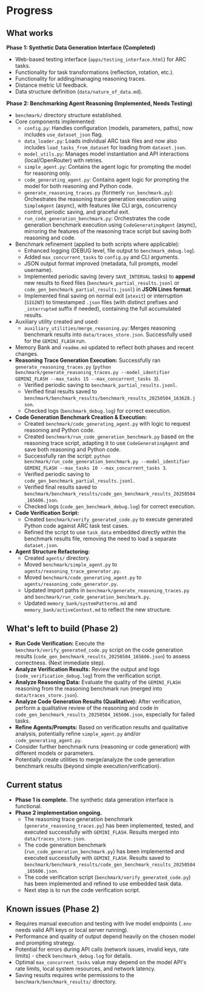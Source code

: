 # Progress

## What works

**Phase 1: Synthetic Data Generation Interface (Completed)**
*   Web-based testing interface (`apps/testing_interface.html`) for ARC tasks.
*   Functionality for task transformations (reflection, rotation, etc.).
*   Functionality for adding/managing reasoning traces.
*   Distance metric UI feedback.
*   Data structure definition (`data/nature_of_data.md`).

**Phase 2: Benchmarking Agent Reasoning (Implemented, Needs Testing)**
*   `benchmark/` directory structure established.
*   Core components implemented:
    *   `config.py`: Handles configuration (models, parameters, paths), now includes `use_dataset_json` flag.
    *   `data_loader.py`: Loads individual ARC task files and now also includes `load_tasks_from_dataset` for loading from `dataset.json`.
    *   `model_utils.py`: Manages model instantiation and API interactions (local/OpenRouter) with retries.
    *   `simple_agent.py`: Contains the agent logic for prompting the model for reasoning only.
    *   `code_generating_agent.py`: Contains agent logic for prompting the model for both reasoning and Python code.
    *   `generate_reasoning_traces.py` (formerly `run_benchmark.py`): Orchestrates the reasoning trace generation execution using `SimpleAgent` (async), with features like CLI args, concurrency control, periodic saving, and graceful exit.
    *   `run_code_generation_benchmark.py`: Orchestrates the code generation benchmark execution using `CodeGeneratingAgent` (async), mirroring the features of the reasoning trace script but saving both reasoning and code.
*   Benchmark refinement (applied to both scripts where applicable):
    *   Enhanced logging (DEBUG level, file output to `benchmark_debug.log`).
    *   Added `max_concurrent_tasks` to `config.py` and CLI arguments.
    *   JSON output format improved (metadata, full prompts, model username).
    *   Implemented periodic saving (every `SAVE_INTERVAL` tasks) to **append** new results to fixed files (`benchmark_partial_results.jsonl` or `code_gen_benchmark_partial_results.jsonl`) in **JSON Lines format**.
    *   Implemented final saving on normal exit (`atexit`) or interruption (`SIGINT`) to timestamped `.json` files (with distinct prefixes and `_interrupted` suffix if needed), containing the full accumulated results.
*   Auxiliary utility created and used:
    *   `auxiliary_utilities/merge_reasoning.py`: Merges reasoning benchmark results into `data/traces_store.json`. Successfully used for the `GEMINI_FLASH` run.
*   Memory Bank and `readme.md` updated to reflect both phases and recent changes.
*   **Reasoning Trace Generation Execution:** Successfully ran `generate_reasoning_traces.py` (`python benchmark/generate_reasoning_traces.py --model_identifier GEMINI_FLASH --max_tasks 15 --max_concurrent_tasks 3`).
    *   Verified periodic saving to `benchmark_partial_results.jsonl`.
    *   Verified final results saved to `benchmark/benchmark_results/benchmark_results_20250504_163628.json`.
    *   Checked logs (`benchmark_debug.log`) for correct execution.
*   **Code Generation Benchmark Creation & Execution:**
    *   Created `benchmark/code_generating_agent.py` with logic to request reasoning and Python code.
    *   Created `benchmark/run_code_generation_benchmark.py` based on the reasoning trace script, adapting it to use `CodeGeneratingAgent` and save both reasoning and Python code.
    *   Successfully ran the script: `python benchmark/run_code_generation_benchmark.py --model_identifier GEMINI_FLASH --max_tasks 10 --max_concurrent_tasks 3`.
    *   Verified periodic saving to `code_gen_benchmark_partial_results.jsonl`.
    *   Verified final results saved to `benchmark/benchmark_results/code_gen_benchmark_results_20250504_165606.json`.
    *   Checked logs (`code_gen_benchmark_debug.log`) for correct execution.
*   **Code Verification Script:**
    *   Created `benchmark/verify_generated_code.py` to execute generated Python code against ARC task test cases.
    *   Refined the script to use `task_data` embedded directly within the benchmark results file, removing the need to load a separate `dataset.json`.
*   **Agent Structure Refactoring:**
    *   Created `agents/` directory.
    *   Moved `benchmark/simple_agent.py` to `agents/reasoning_trace_generator.py`.
    *   Moved `benchmark/code_generating_agent.py` to `agents/reasoning_code_generator.py`.
    *   Updated import paths in `benchmark/generate_reasoning_traces.py` and `benchmark/run_code_generation_benchmark.py`.
    *   Updated `memory_bank/systemPatterns.md` and `memory_bank/activeContext.md` to reflect the new structure.

## What's left to build (Phase 2)

*   **Run Code Verification:** Execute the `benchmark/verify_generated_code.py` script on the code generation results (`code_gen_benchmark_results_20250504_165606.json`) to assess correctness. (Next immediate step).
*   **Analyze Verification Results:** Review the output and logs (`code_verification_debug.log`) from the verification script.
*   **Analyze Reasoning Data:** Evaluate the quality of the `GEMINI_FLASH` reasoning from the reasoning benchmark run (merged into `data/traces_store.json`).
*   **Analyze Code Generation Results (Qualitative):** After verification, perform a qualitative review of the reasoning and code in `code_gen_benchmark_results_20250504_165606.json`, especially for failed tasks.
*   **Refine Agents/Prompts:** Based on verification results and qualitative analysis, potentially refine `simple_agent.py` and/or `code_generating_agent.py`.
*   Consider further benchmark runs (reasoning or code generation) with different models or parameters.
*   Potentially create utilities to merge/analyze the code generation benchmark results (beyond simple execution/verification).

## Current status

*   **Phase 1 is complete.** The synthetic data generation interface is functional.
*   **Phase 2 implementation ongoing.**
    *   The reasoning trace generation benchmark (`generate_reasoning_traces.py`) has been implemented, tested, and executed successfully with `GEMINI_FLASH`. Results merged into `data/traces_store.json`.
    *   The code generation benchmark (`run_code_generation_benchmark.py`) has been implemented and executed successfully with `GEMINI_FLASH`. Results saved to `benchmark/benchmark_results/code_gen_benchmark_results_20250504_165606.json`.
    *   The code verification script (`benchmark/verify_generated_code.py`) has been implemented and refined to use embedded task data.
    *   Next step is to run the code verification script.

## Known issues (Phase 2)

*   Requires manual execution and testing with live model endpoints (`.env` needs valid API keys or local server running).
*   Performance and quality of output depend heavily on the chosen model and prompting strategy.
*   Potential for errors during API calls (network issues, invalid keys, rate limits) - check `benchmark_debug.log` for details.
*   Optimal `max_concurrent_tasks` value may depend on the model API's rate limits, local system resources, and network latency.
*   Saving results requires write permissions to the `benchmark/benchmark_results/` directory.
